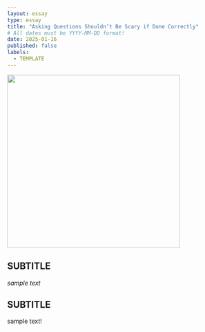```yaml
---
layout: essay
type: essay
title: "Asking Questions Shouldn’t Be Scary if Done Correctly"
# All dates must be YYYY-MM-DD format!
date: 2025-01-16
published: false
labels:
  - TEMPLATE
---
```


<img width="400px" class="rounded float-end pe-4" src="../img/">

## SUBTITLE

*sample text*

## SUBTITLE

sample text!
